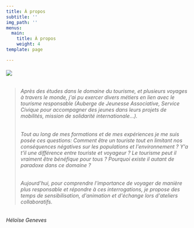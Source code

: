 ```yaml
---
title: À propos
subtitle: ''
img_path: ''
menus:
  main:
    title: À propos
    weight: 4
template: page

---
```

###### ![](/images/P1060529.JPG)

> ###### Après des études dans le domaine du tourisme, et plusieurs voyages à travers le monde, j'ai pu exercer divers métiers en lien avec le tourisme responsable (Auberge de Jeunesse Associative, Service Civique pour accompagner des jeunes dans leurs projets de mobilités, mission de solidarité internationale...).
>
> ###### 
>
> ###### Tout au long de mes formations et de mes expériences je me suis posée ces questions: Comment être un touriste tout en limitant nos conséquences négatives sur les populations et l'environnement ? Y'a t'il une différence entre touriste et voyageur ? Le tourisme peut il vraiment être bénéfique pour tous ? Pourquoi existe il autant de paradoxe dans ce domaine ?
>
> ###### 
>
> ###### Aujourd'hui, pour comprendre l'importance de voyager de manière plus responsable et répondre à ces interrogations, je propose des temps de sensibilisation, d'animation et d'échange lors d'ateliers collaboratifs.

_Héloïse Geneves_